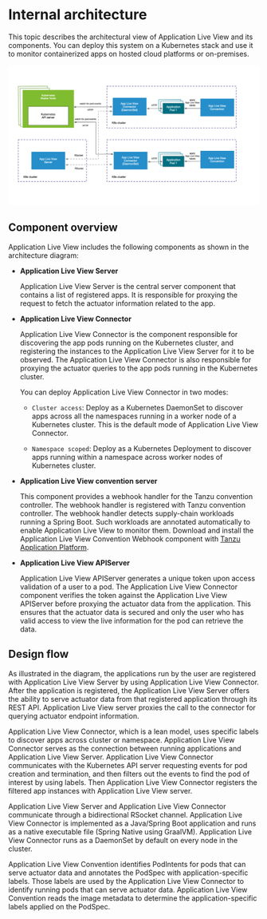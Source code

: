 # Internal architecture

This topic describes the architectural view of Application Live View and its components.
You can deploy this system on a Kubernetes stack and use it to monitor containerized
apps on hosted cloud platforms or on-premises.

![Diagram showing the Application Live View architecture. Continue reading this topic for an extended description of this diagram.](images/architecture-diagram.jpg)

## <a id="component-overview"></a> Component overview

Application Live View includes the following components as shown in the architecture diagram:

- **Application Live View Server**

  Application Live View Server is the central server component that contains a list of registered apps. It is responsible for proxying the request to fetch the actuator information related to the app.


- **Application Live View Connector**

  Application Live View Connector is the component responsible for discovering the app pods running on the Kubernetes cluster, and registering the instances to the Application Live View Server for it to be observed. The Application Live View Connector is also responsible for proxying the actuator queries to the app pods running in the Kubernetes cluster.

  You can deploy Application Live View Connector in two modes:

    * `Cluster access`: Deploy as a Kubernetes DaemonSet to discover apps across all the namespaces running in a worker node of a Kubernetes cluster. This is the default mode of Application Live View Connector.

    * `Namespace scoped`: Deploy as a Kubernetes Deployment to discover apps running within a namespace across worker nodes of Kubernetes cluster.


- **Application Live View convention server**

  This component provides a webhook handler for the Tanzu convention controller. The webhook handler is registered with Tanzu convention controller. The webhook handler detects supply-chain workloads running a Spring Boot. Such workloads are annotated automatically to enable Application Live View to monitor them. Download and install the Application Live View Convention Webhook component with [Tanzu Application Platform](https://network.tanzu.vmware.com/products/tanzu-application-platform/).

- **Application Live View APIServer**

  Application Live View APIServer generates a unique token upon access validation of a user to a pod. The Application Live View Connector component verifies the token against the Application Live View APIServer before proxying the actuator data from the application. This ensures that the actuator data is secured and only the user who has valid access to view the live information for the pod can retrieve the data.


## <a id="design-flow"></a> Design flow

As illustrated in the diagram, the applications run by the user are registered with Application Live View Server by using
Application Live View Connector. After the application is registered, the Application Live View Server offers the ability
to serve actuator data from that registered application through its REST API. Application Live View server proxies the call
to the connector for querying actuator endpoint information.

Application Live View Connector, which is a lean model, uses specific labels to discover apps across cluster or namespace.
Application Live View Connector serves as the connection between running applications and Application Live View Server.
Application Live View Connector communicates with the Kubernetes API server requesting events for pod creation and termination, and then filters out the events to find the pod of interest by using labels. Then Application Live View Connector
registers the filtered app instances with Application Live View server.

Application Live View Server and Application Live View Connector communicate through a bidirectional RSocket channel. Application Live View Connector is implemented as a
Java/Spring Boot application and runs as a native executable file (Spring Native using GraalVM). Application Live View Connector runs as a DaemonSet by default on every node in the cluster.

Application Live View Convention identifies PodIntents for pods that can serve actuator data and annotates the PodSpec with application-specific labels. Those labels are used by the Application Live View Connector to identify running pods that can serve actuator data. Application Live View Convention reads the image metadata to determine the application-specific labels applied on the PodSpec.
